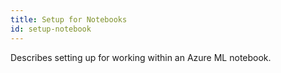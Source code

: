 ```yaml
---
title: Setup for Notebooks
id: setup-notebook
---
```


Describes setting up for working within an Azure ML notebook.